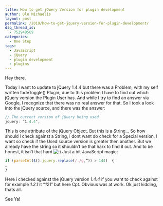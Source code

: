 ```yaml
---
title: How to get jQuery Version for plugin development
author: Ole Michaelis
layout: post
permalink: /2010/how-to-get-jquery-version-for-plugin-development/
dsq_thread_id:
  - 752948569
categories:
  - One Step
tags:
  - JavaScript
  - jQuery
  - plugin development
  - plugins
---
```


Hey there,

Today I want to update to jQuery 1.4.4 but there was a Problem, with my self written fadeToggle() Plugin, due to this problem I have to find out which jQuery version the Plugin User has. And while I try to find an answer via Google, I recognize that there was no real answer for that. So I took a look into the jQuery source, and there was the answer:

```javascript
// The current version of jQuery being used
jquery: “1.4.4″,
```

This is one attribute of the jQuery Object. But this is a String… So how should I check against a String, I dont want do check for a Special version, I want so check if the Used source version is greater then another. But we already have the string so it shouldn’t be that harx to find it out. And to be honest, it isn’t that hard ![:)][1] Just a bit JavaScript magic:

 [1]: http://blog.codestars.eu/wp-includes/images/smilies/icon_smile.gif

```javascript
if (parseInt($().jquery.replace(/./g,”)) > 144)  {
…
}
```

Here i checked against the jQuery version *1.4.4* if you want to check against for example *1.2.1* it “*121*” but here Cpt. Obvious was at work. Ok just kidding, thats all.

See Ya!

